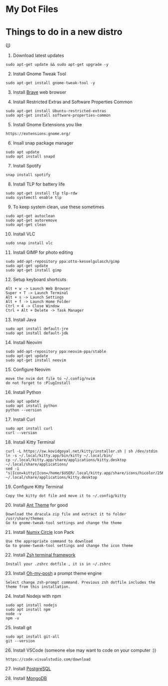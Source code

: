 # My Dot Files

# Things to do in a new distro

:cat:

1. Download latest updates
```console
sudo apt-get update && sudo apt-get upgrade -y
```

2. Install Gnome Tweak Tool
```console
sudo apt-get install gnome-tweak-tool -y
```

3. Install [Brave](https://brave.com) web browser

4. Install Restricted Extras and Software Properties Common
```console
sudo apt-get install Ubuntu-restricted-extras
sudo apt-get install software-properties-common
```

5. Install Gnome Extensions you like
```console
https://extensions.gnome.org/
```

6. Insall snap package manager
```console
sudo apt update
sudo apt install snapd
```


7. Install Spotify
```console
snap install spotify
```

8. Install TLP for battery life
```console
sudo apt-get install tlp tlp-rdw
sudo systemctl enable tlp
```

9. To keep system clean, use these sometimes
```console
sudo apt-get autoclean
sudo apt-get autoremove
sudo apt-get clean
```

10. Install VLC
```console
sudo snap install vlc
```

11. Install GIMP for photo editing
```console
sudo add-apt-repository ppa:otto-kesselgulasch/gimp
sudo apt-get update
sudo apt-get install gimp
```

12. Setup keyboard shortcuts
```console
Alt + w -> Launch Web Browser
Super + T -> Launch Terminal
Alt + s -> Launch Settings
Alt + f -> Launch Home Folder
Ctrl + 4 -> Close Window
Ctrl + Alt + Delete -> Task Manager
```

13. Install Java
```console
sudo apt install default-jre
sudo apt install default-jdk
```

14. Install Neovim
```console
sudo add-apt-repository ppa:neovim-ppa/stable
sudo apt-get update
sudo apt-get install neovim
```

15. Configure Neovim
```console
move the nvim dot file to ~/.config/nvim
do not forget to :PlugInstall
```

16. Install Python
```console
sudo apt update
sudo apt install python
python --version
```

17. Install Curl
```console
sudo apt install curl
curl --version
```
18. Install Kitty Terminal
```console
curl -L https://sw.kovidgoyal.net/kitty/installer.sh | sh /dev/stdin
ln -s ~/.local/kitty.app/bin/kitty ~/.local/bin/
cp ~/.local/kitty.app/share/applications/kitty.desktop ~/.local/share/applications/
sed -i "s|Icon=kitty|Icon=/home/$USER/.local/kitty.app/share/icons/hicolor/256x256/apps/kitty.png|g" ~/.local/share/applications/kitty.desktop
```

19. Configure Kitty Terminal
```console
Copy the kitty dot file and move it to ~/.config/kitty
```

20. Install [Ant Theme](https://www.gnome-look.org/p/1099856) for good
```console
Download the dracula zip file and extract it to folder /usr/share/themes
Go to gnome-tweak-tool settings and change the theme
```

21. Install [Numix Circle](https://github.com/numixproject/numix-icon-theme-circle) Icon Pack
```console
Use the appropriate command to download
Go to gnome-tweak-tool settings and change the icon theme
```
22. Install [Zsh terminal framework](https://ohmyz.sh/)
```console
Install your .zshrc dotfile , it is in ~/.zshrc
```

23. Install [Oh-my-posh](https://ohmyposh.dev/docs/linux) a prompt theme engine
```console
Select change zsh-prompt command. Previous zsh dotfile includes the theme from this installation.
```

24. Install Nodejs with npm
```console
sudo apt install nodejs
sudo apt install npm
node -v
npm -v
```

25. Install git
```console
sudo apt install git-all
git --version
```

26. Install VSCode (someone else may want to code on your computer :))
```console
https://code.visualstudio.com/download
```

27. Install [PostgreSQL](https://www.postgresql.org/download/)

28. Install [MongoDB](https://www.mongodb.com/try/download/community)


